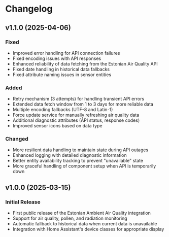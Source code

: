 # Changelog

## v1.1.0 (2025-04-06)

### Fixed
- Improved error handling for API connection failures
- Fixed encoding issues with API responses
- Enhanced reliability of data fetching from the Estonian Air Quality API
- Fixed date handling in historical data fallbacks
- Fixed attribute naming issues in sensor entities

### Added
- Retry mechanism (3 attempts) for handling transient API errors
- Extended data fetch window from 1 to 3 days for more reliable data
- Multiple encoding fallbacks (UTF-8 and Latin-1)
- Force update service for manually refreshing air quality data
- Additional diagnostic attributes (API status, response codes)
- Improved sensor icons based on data type

### Changed
- More resilient data handling to maintain state during API outages
- Enhanced logging with detailed diagnostic information
- Better entity availability tracking to prevent "unavailable" state
- More graceful handling of component setup when API is temporarily down

## v1.0.0 (2025-03-15)

### Initial Release
- First public release of the Estonian Ambient Air Quality integration
- Support for air quality, pollen, and radiation monitoring
- Automatic fallback to historical data when current data is unavailable
- Integration with Home Assistant's device classes for appropriate display
